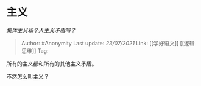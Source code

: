 # 主义
*集体主义和个人主义矛盾吗？*

> Author: #Anonymity
> Last update: *23/07/2021*
> Link: [[学好语文]] [[逻辑思维]]
> Tag:

所有的主义都和所有的其他主义矛盾。

不然怎么叫主义？
